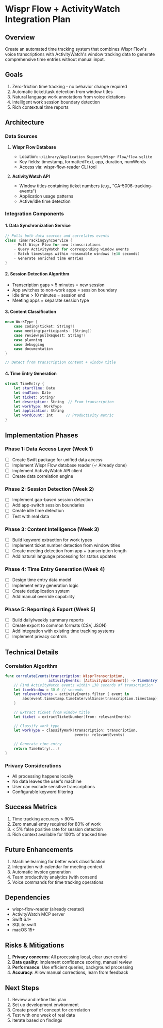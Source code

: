 # Wispr Flow + ActivityWatch Integration Plan

## Overview
Create an automated time tracking system that combines Wispr Flow's voice transcriptions with ActivityWatch's window tracking data to generate comprehensive time entries without manual input.

## Goals
1. Zero-friction time tracking - no behavior change required
2. Automatic ticket/task detection from window titles
3. Natural language work annotations from voice dictations
4. Intelligent work session boundary detection
5. Rich contextual time reports

## Architecture

### Data Sources
1. **Wispr Flow Database**
   - Location: `~/Library/Application Support/Wispr Flow/flow.sqlite`
   - Key fields: timestamp, formattedText, app, duration, numWords
   - Access via: wispr-flow-reader CLI tool

2. **ActivityWatch API**
   - Window titles containing ticket numbers (e.g., "CA-5006-tracking-events")
   - Application usage patterns
   - Active/idle time detection

### Integration Components

#### 1. Data Synchronization Service
```swift
// Polls both data sources and correlates events
class TimeTrackingSyncService {
    - Poll Wispr Flow for new transcriptions
    - Query ActivityWatch for corresponding window events
    - Match timestamps within reasonable windows (±30 seconds)
    - Generate enriched time entries
}
```

#### 2. Session Detection Algorithm
- Transcription gaps > 5 minutes = new session
- App switches to non-work apps = session boundary
- Idle time > 10 minutes = session end
- Meeting apps = separate session type

#### 3. Content Classification
```swift
enum WorkType {
    case coding(ticket: String?)
    case meeting(participants: [String])
    case review(pullRequest: String?)
    case planning
    case debugging
    case documentation
}

// Detect from transcription content + window title
```

#### 4. Time Entry Generation
```swift
struct TimeEntry {
    let startTime: Date
    let endTime: Date
    let ticket: String?
    let description: String  // From transcription
    let workType: WorkType
    let application: String
    let wordCount: Int      // Productivity metric
}
```

## Implementation Phases

### Phase 1: Data Access Layer (Week 1)
- [ ] Create Swift package for unified data access
- [ ] Implement Wispr Flow database reader (✓ Already done)
- [ ] Implement ActivityWatch API client
- [ ] Create data correlation engine

### Phase 2: Session Detection (Week 2)
- [ ] Implement gap-based session detection
- [ ] Add app-switch session boundaries
- [ ] Create idle time detection
- [ ] Test with real data

### Phase 3: Content Intelligence (Week 3)
- [ ] Build keyword extraction for work types
- [ ] Implement ticket number detection from window titles
- [ ] Create meeting detection from app + transcription length
- [ ] Add natural language processing for status updates

### Phase 4: Time Entry Generation (Week 4)
- [ ] Design time entry data model
- [ ] Implement entry generation logic
- [ ] Create deduplication system
- [ ] Add manual override capability

### Phase 5: Reporting & Export (Week 5)
- [ ] Build daily/weekly summary reports
- [ ] Create export to common formats (CSV, JSON)
- [ ] Add integration with existing time tracking systems
- [ ] Implement privacy controls

## Technical Details

### Correlation Algorithm
```swift
func correlateEvents(transcription: WisprTranscription, 
                    activityEvents: [ActivityWatchEvent]) -> TimeEntry? {
    // Find ActivityWatch events within ±30 seconds of transcription
    let timeWindow = 30.0 // seconds
    let relevantEvents = activityEvents.filter { event in
        abs(event.timestamp.timeIntervalSince(transcription.timestamp)) <= timeWindow
    }
    
    // Extract ticket from window title
    let ticket = extractTicketNumber(from: relevantEvents)
    
    // Classify work type
    let workType = classifyWork(transcription: transcription, 
                                events: relevantEvents)
    
    // Generate time entry
    return TimeEntry(...)
}
```

### Privacy Considerations
- All processing happens locally
- No data leaves the user's machine
- User can exclude sensitive transcriptions
- Configurable keyword filtering

## Success Metrics
1. Time tracking accuracy > 90%
2. Zero manual entry required for 80% of work
3. < 5% false positive rate for session detection
4. Rich context available for 100% of tracked time

## Future Enhancements
1. Machine learning for better work classification
2. Integration with calendar for meeting context
3. Automatic invoice generation
4. Team productivity analytics (with consent)
5. Voice commands for time tracking operations

## Dependencies
- wispr-flow-reader (already created)
- ActivityWatch MCP server
- Swift 6.1+
- SQLite.swift
- macOS 15+

## Risks & Mitigations
1. **Privacy concerns**: All processing local, clear user control
2. **Data quality**: Implement confidence scoring, manual review
3. **Performance**: Use efficient queries, background processing
4. **Accuracy**: Allow manual corrections, learn from feedback

## Next Steps
1. Review and refine this plan
2. Set up development environment
3. Create proof of concept for correlation
4. Test with one week of real data
5. Iterate based on findings